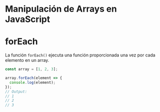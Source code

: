 # Manipulación de Arrays en JavaScript

# forEach

La función `forEach()` ejecuta una función proporcionada una vez por cada elemento en un array.

```javascript
const array = [1, 2, 3];

array.forEach(element => {
  console.log(element);
});
// Output:
// 1
// 2
// 3



